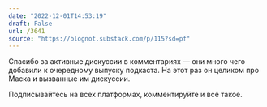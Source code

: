 ```yaml
---
date: "2022-12-01T14:53:19"
draft: False
url: /3641
source: "https://blognot.substack.com/p/115?sd=pf"
---
```


Спасибо за активные дискуссии в комментариях — они много чего добавили к очередному выпуску подкаста. На этот раз он целиком про Маска и вызванные им дискуссии.

Подписывайтесь на всех платформах, комментируйте и всё такое.
